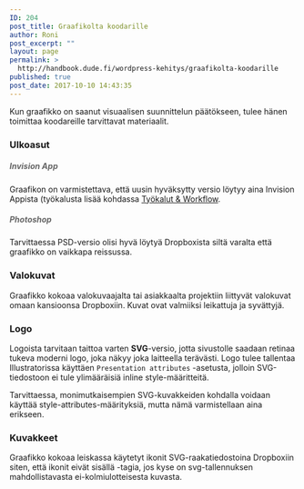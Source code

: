 ```yaml
---
ID: 204
post_title: Graafikolta koodarille
author: Roni
post_excerpt: ""
layout: page
permalink: >
  http://handbook.dude.fi/wordpress-kehitys/graafikolta-koodarille
published: true
post_date: 2017-10-10 14:43:35
---
```

Kun graafikko on saanut visuaalisen suunnittelun päätökseen, tulee hänen toimittaa koodareille tarvittavat materiaalit.

<h3>Ulkoasut</h3>

<h5 style="color:#666">Invision App</h5>

Graafikon on varmistettava, että uusin hyväksytty versio löytyy aina Invision Appista (työkalusta lisää kohdassa <a href="https://handbook.dude.fi/tyoskenteleminen-dudella/tyokalut-workflow">Työkalut & Workflow</a>.

<h5 style="color:#666">Photoshop</h5>

Tarvittaessa PSD-versio olisi hyvä löytyä Dropboxista siltä varalta että graafikko on vaikkapa reissussa.

<h3>Valokuvat</h3>

Graafikko kokoaa valokuvaajalta tai asiakkaalta projektiin liittyvät valokuvat omaan kansioonsa Dropboxiin. Kuvat ovat valmiiksi leikattuja ja syvättyjä.

<h3>Logo</h3>

Logoista tarvitaan taittoa varten <strong>SVG</strong>-versio, jotta sivustolle saadaan retinaa tukeva moderni logo, joka näkyy joka laitteella terävästi. Logo tulee tallentaa Illustratorissa käyttäen <code>Presentation attributes</code> -asetusta, jolloin SVG-tiedostoon ei tule ylimääräisiä inline style-määritteitä. 

Tarvittaessa, monimutkaisempien SVG-kuvakkeiden kohdalla voidaan käyttää style-attributes-määrityksiä, mutta nämä varmistellaan aina erikseen.

<h3>Kuvakkeet</h3>

Graafikko kokoaa leiskassa käytetyt ikonit SVG-raakatiedostoina Dropboxiin siten, että ikonit eivät sisällä <image>-tagia, jos kyse on svg-tallennuksen mahdollistavasta ei-kolmiulotteisesta kuvasta.
